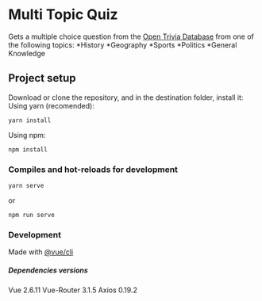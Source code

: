 # Multi Topic Quiz

Gets a multiple choice question from the [Open Trivia Database](https://opentdb.com/api_config.php) from one of the following topics:
*History
*Geography
*Sports
*Politics
\*General Knowledge

## Project setup

Download or clone the repository, and in the destination folder, install it:
Using yarn (recomended):

```
yarn install
```

Using npm:

```
npm install
```

### Compiles and hot-reloads for development

```
yarn serve
```

or

```
npm run serve
```

### Development

Made with [@vue/cli](https://cli.vuejs.org/)

##### Dependencies versions

Vue 2.6.11
Vue-Router 3.1.5
Axios 0.19.2
